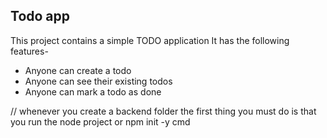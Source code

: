 ## Todo app

This project contains a simple TODO application
It has the following features-

- Anyone can create a todo 
- Anyone can see their existing todos
- Anyone can  mark a todo as done

// whenever you create a backend folder the first thing you must do is that you run the node project or npm init -y cmd